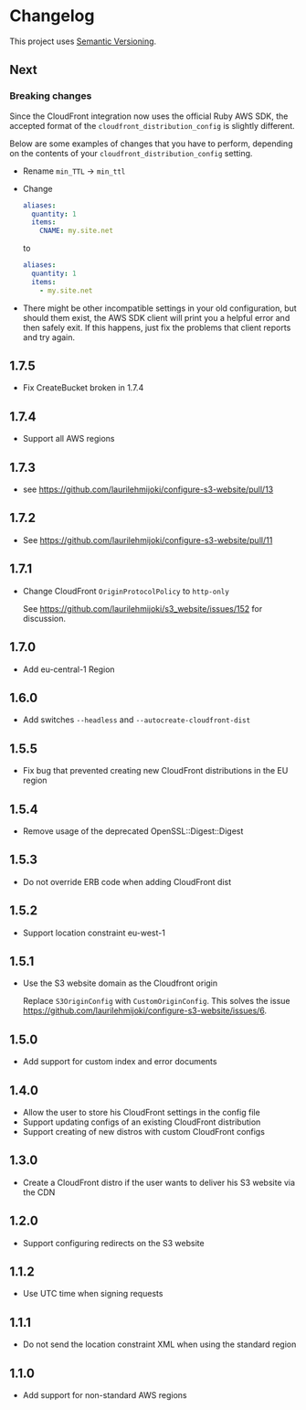 # Changelog

This project uses [Semantic Versioning](http://semver.org).

## Next

### Breaking changes

Since the CloudFront integration now uses the official Ruby AWS SDK, the
accepted format of the `cloudfront_distribution_config` is slightly different.

Below are some examples of changes that you have to perform, depending on the
contents of your `cloudfront_distribution_config` setting.

* Rename `min_TTL` -> `min_ttl`
* Change

    ```yaml
    aliases:
      quantity: 1
      items:
        CNAME: my.site.net
    ```

    to

    ```yaml
    aliases:
      quantity: 1
      items:
        - my.site.net
    ```

* There might be other incompatible settings in your old configuration, but
  should them exist, the AWS SDK client will print you a helpful error and then
  safely exit. If this happens, just fix the problems that client reports and
  try again.

## 1.7.5

* Fix CreateBucket broken in 1.7.4

## 1.7.4

* Support all AWS regions

## 1.7.3

* see <https://github.com/laurilehmijoki/configure-s3-website/pull/13>

## 1.7.2

* See <https://github.com/laurilehmijoki/configure-s3-website/pull/11>

## 1.7.1

* Change CloudFront `OriginProtocolPolicy` to `http-only`

  See <https://github.com/laurilehmijoki/s3_website/issues/152> for discussion.

## 1.7.0

* Add eu-central-1 Region

## 1.6.0

* Add switches `--headless` and `--autocreate-cloudfront-dist`

## 1.5.5

* Fix bug that prevented creating new CloudFront distributions in the EU region

## 1.5.4

* Remove usage of the deprecated OpenSSL::Digest::Digest

## 1.5.3

* Do not override ERB code when adding CloudFront dist

## 1.5.2

* Support location constraint eu-west-1

## 1.5.1

* Use the S3 website domain as the Cloudfront origin

  Replace `S3OriginConfig` with `CustomOriginConfig`. This solves the issue
  https://github.com/laurilehmijoki/configure-s3-website/issues/6.

## 1.5.0

* Add support for custom index and error documents

## 1.4.0

* Allow the user to store his CloudFront settings in the config file
 * Support updating configs of an existing CloudFront distribution
 * Support creating of new distros with custom CloudFront configs

## 1.3.0

* Create a CloudFront distro if the user wants to deliver his S3 website via the
  CDN

## 1.2.0

* Support configuring redirects on the S3 website

## 1.1.2

* Use UTC time when signing requests

## 1.1.1

* Do not send the location constraint XML when using the standard region

## 1.1.0

* Add support for non-standard AWS regions
